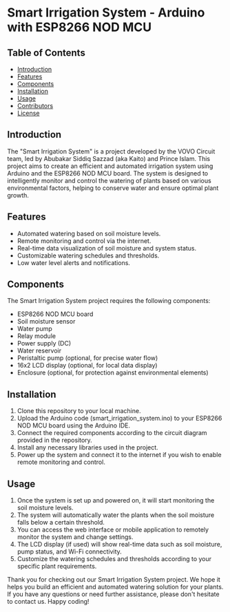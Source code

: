 # Smart Irrigation System - Arduino with ESP8266 NOD MCU

## Table of Contents
- [Introduction](#introduction)
- [Features](#features)
- [Components](#components)
- [Installation](#installation)
- [Usage](#usage)
- [Contributors](#contributors)
- [License](#license)

## Introduction

The "Smart Irrigation System" is a project developed by the VOVO Circuit team, led by Abubakar Siddiq Sazzad (aka Kaito) and Prince Islam. This project aims to create an efficient and automated irrigation system using Arduino and the ESP8266 NOD MCU board. The system is designed to intelligently monitor and control the watering of plants based on various environmental factors, helping to conserve water and ensure optimal plant growth.

## Features

- Automated watering based on soil moisture levels.
- Remote monitoring and control via the internet.
- Real-time data visualization of soil moisture and system status.
- Customizable watering schedules and thresholds.
- Low water level alerts and notifications.

## Components

The Smart Irrigation System project requires the following components:

- ESP8266 NOD MCU board
- Soil moisture sensor
- Water pump
- Relay module
- Power supply (DC)
- Water reservoir
- Peristaltic pump (optional, for precise water flow)
- 16x2 LCD display (optional, for local data display)
- Enclosure (optional, for protection against environmental elements)

## Installation

1. Clone this repository to your local machine.
2. Upload the Arduino code (smart_irrigation_system.ino) to your ESP8266 NOD MCU board using the Arduino IDE.
3. Connect the required components according to the circuit diagram provided in the repository.
4. Install any necessary libraries used in the project.
5. Power up the system and connect it to the internet if you wish to enable remote monitoring and control.

## Usage
1. Once the system is set up and powered on, it will start monitoring the soil moisture levels.
2. The system will automatically water the plants when the soil moisture falls below a certain threshold.
3. You can access the web interface or mobile application to remotely monitor the system and change settings.
4. The LCD display (if used) will show real-time data such as soil moisture, pump status, and Wi-Fi connectivity.
5. Customize the watering schedules and thresholds according to your specific plant requirements.



Thank you for checking out our Smart Irrigation System project. We hope it helps you build an efficient and automated watering solution for your plants. 
If you have any questions or need further assistance, please don't hesitate to contact us. Happy coding!

